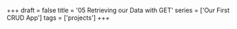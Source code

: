 +++
draft = false
title = '05 Retrieving our Data with GET'
series = ['Our First CRUD App']
tags = ['projects']
+++